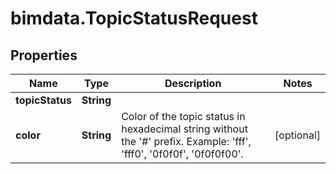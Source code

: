 # bimdata.TopicStatusRequest

## Properties

Name | Type | Description | Notes
------------ | ------------- | ------------- | -------------
**topicStatus** | **String** |  | 
**color** | **String** |              Color of the topic status in hexadecimal string without the &#39;#&#39; prefix.             Example: &#39;fff&#39;, &#39;fff0&#39;, &#39;0f0f0f&#39;, &#39;0f0f0f00&#39;.          | [optional] 


